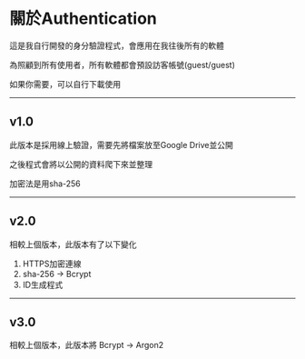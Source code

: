 # 關於Authentication

這是我自行開發的身分驗證程式，會應用在我往後所有的軟體

為照顧到所有使用者，所有軟體都會預設訪客帳號(guest/guest)

如果你需要，可以自行下載使用

---

## v1.0

此版本是採用線上驗證，需要先將檔案放至Google Drive並公開

之後程式會將以公開的資料爬下來並整理

加密法是用sha-256

---

## v2.0

相較上個版本，此版本有了以下變化

1. HTTPS加密連線
2. sha-256 -> Bcrypt
3. ID生成程式

---

## v3.0

相較上個版本，此版本將 Bcrypt -> Argon2

